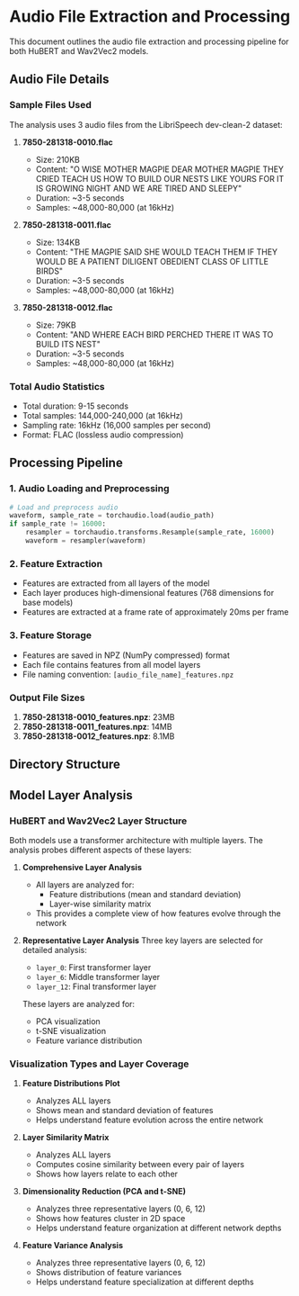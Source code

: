 # Audio File Extraction and Processing

This document outlines the audio file extraction and processing pipeline for both HuBERT and Wav2Vec2 models.

## Audio File Details

### Sample Files Used
The analysis uses 3 audio files from the LibriSpeech dev-clean-2 dataset:

1. **7850-281318-0010.flac**
   - Size: 210KB
   - Content: "O WISE MOTHER MAGPIE DEAR MOTHER MAGPIE THEY CRIED TEACH US HOW TO BUILD OUR NESTS LIKE YOURS FOR IT IS GROWING NIGHT AND WE ARE TIRED AND SLEEPY"
   - Duration: ~3-5 seconds
   - Samples: ~48,000-80,000 (at 16kHz)

2. **7850-281318-0011.flac**
   - Size: 134KB
   - Content: "THE MAGPIE SAID SHE WOULD TEACH THEM IF THEY WOULD BE A PATIENT DILIGENT OBEDIENT CLASS OF LITTLE BIRDS"
   - Duration: ~3-5 seconds
   - Samples: ~48,000-80,000 (at 16kHz)

3. **7850-281318-0012.flac**
   - Size: 79KB
   - Content: "AND WHERE EACH BIRD PERCHED THERE IT WAS TO BUILD ITS NEST"
   - Duration: ~3-5 seconds
   - Samples: ~48,000-80,000 (at 16kHz)

### Total Audio Statistics
- Total duration: 9-15 seconds
- Total samples: 144,000-240,000 (at 16kHz)
- Sampling rate: 16kHz (16,000 samples per second)
- Format: FLAC (lossless audio compression)

## Processing Pipeline

### 1. Audio Loading and Preprocessing
```python
# Load and preprocess audio
waveform, sample_rate = torchaudio.load(audio_path)
if sample_rate != 16000:
    resampler = torchaudio.transforms.Resample(sample_rate, 16000)
    waveform = resampler(waveform)
```

### 2. Feature Extraction
- Features are extracted from all layers of the model
- Each layer produces high-dimensional features (768 dimensions for base models)
- Features are extracted at a frame rate of approximately 20ms per frame

### 3. Feature Storage
- Features are saved in NPZ (NumPy compressed) format
- Each file contains features from all model layers
- File naming convention: `[audio_file_name]_features.npz`

### Output File Sizes
1. **7850-281318-0010_features.npz**: 23MB
2. **7850-281318-0011_features.npz**: 14MB
3. **7850-281318-0012_features.npz**: 8.1MB

## Directory Structure 

## Model Layer Analysis

### HuBERT and Wav2Vec2 Layer Structure
Both models use a transformer architecture with multiple layers. The analysis probes different aspects of these layers:

1. **Comprehensive Layer Analysis**
   - All layers are analyzed for:
     - Feature distributions (mean and standard deviation)
     - Layer-wise similarity matrix
   - This provides a complete view of how features evolve through the network

2. **Representative Layer Analysis**
   Three key layers are selected for detailed analysis:
   - `layer_0`: First transformer layer
   - `layer_6`: Middle transformer layer
   - `layer_12`: Final transformer layer
   
   These layers are analyzed for:
   - PCA visualization
   - t-SNE visualization
   - Feature variance distribution

### Visualization Types and Layer Coverage

1. **Feature Distributions Plot**
   - Analyzes ALL layers
   - Shows mean and standard deviation of features
   - Helps understand feature evolution across the entire network

2. **Layer Similarity Matrix**
   - Analyzes ALL layers
   - Computes cosine similarity between every pair of layers
   - Shows how layers relate to each other

3. **Dimensionality Reduction (PCA and t-SNE)**
   - Analyzes three representative layers (0, 6, 12)
   - Shows how features cluster in 2D space
   - Helps understand feature organization at different network depths

4. **Feature Variance Analysis**
   - Analyzes three representative layers (0, 6, 12)
   - Shows distribution of feature variances
   - Helps understand feature specialization at different depths